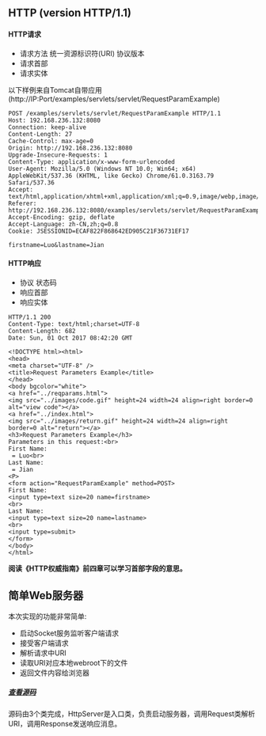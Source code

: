 
## HTTP (version HTTP/1.1)
#### HTTP请求
- 请求方法&nbsp;统一资源标识符(URI)&nbsp;协议版本
- 请求首部
- 请求实体

以下样例来自Tomcat自带应用(http://IP:Port/examples/servlets/servlet/RequestParamExample)
```
POST /examples/servlets/servlet/RequestParamExample HTTP/1.1
Host: 192.168.236.132:8080
Connection: keep-alive
Content-Length: 27
Cache-Control: max-age=0
Origin: http://192.168.236.132:8080
Upgrade-Insecure-Requests: 1
Content-Type: application/x-www-form-urlencoded
User-Agent: Mozilla/5.0 (Windows NT 10.0; Win64; x64) AppleWebKit/537.36 (KHTML, like Gecko) Chrome/61.0.3163.79 Safari/537.36
Accept: text/html,application/xhtml+xml,application/xml;q=0.9,image/webp,image/apng,*/*;q=0.8
Referer: http://192.168.236.132:8080/examples/servlets/servlet/RequestParamExample
Accept-Encoding: gzip, deflate
Accept-Language: zh-CN,zh;q=0.8
Cookie: JSESSIONID=ECAF822F868642ED905C21F36731EF17

firstname=Luo&lastname=Jian
```


#### HTTP响应
- 协议 状态码 
- 响应首部
- 响应实体


```
HTTP/1.1 200
Content-Type: text/html;charset=UTF-8
Content-Length: 682
Date: Sun, 01 Oct 2017 08:42:20 GMT

<!DOCTYPE html><html>
<head>
<meta charset="UTF-8" />
<title>Request Parameters Example</title>
</head>
<body bgcolor="white">
<a href="../reqparams.html">
<img src="../images/code.gif" height=24 width=24 align=right border=0 alt="view code"></a>
<a href="../index.html">
<img src="../images/return.gif" height=24 width=24 align=right border=0 alt="return"></a>
<h3>Request Parameters Example</h3>
Parameters in this request:<br>
First Name:
 = Luo<br>
Last Name:
 = Jian
<P>
<form action="RequestParamExample" method=POST>
First Name:
<input type=text size=20 name=firstname>
<br>
Last Name:
<input type=text size=20 name=lastname>
<br>
<input type=submit>
</form>
</body>
</html>
```

**阅读《HTTP权威指南》前四章可以学习首部字段的意思。**

## 简单Web服务器

本次实现的功能非常简单:
- 启动Socket服务监听客户端请求
- 接受客户端请求
- 解析请求中URI
- 读取URI对应本地webroot下的文件
- 返回文件内容给浏览器


##### [查看源码](../../java/ex/ch01)

源码由3个类完成，HttpServer是入口类，负责启动服务器，调用Request类解析URI，调用Response发送响应消息。